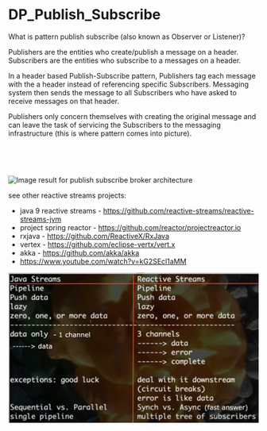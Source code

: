 # DP_Publish_Subscribe
What is pattern publish subscribe (also known as Observer or Listener)?

Publishers  are the entities who create/publish a message on a header. 
Subscribers are the entities who subscribe  to a messages on a header.


In a header based Publish-Subscribe pattern, Publishers tag each message with the a header instead of referencing specific Subscribers. 
Messaging system then sends the message to all Subscribers who have asked to receive messages on that header.

Publishers only concern themselves with creating the original message and can leave the task of servicing the Subscribers to the messaging infrastructure (this is where pattern comes into picture).

<img class="irc_mi" src="https://image.slidesharecdn.com/broker2-100713053847-phpapp02/95/towards-improved-data-dissemination-of-publishsubscribe-systems-6-728.jpg?cb=1278999567" alt="Image result for publish subscribe broker architecture" onload="typeof google==='object'&amp;&amp;google.aft&amp;&amp;google.aft(this)" width="304" height="228" style="margin-top: 63px;">

see other reactive streams projects:
- java 9 reactive streams - https://github.com/reactive-streams/reactive-streams-jvm
- project spring reactor - https://github.com/reactor/projectreactor.io
- rxjava - https://github.com/ReactiveX/RxJava
- vertex - https://github.com/eclipse-vertx/vert.x
- akka - https://github.com/akka/akka
- https://www.youtube.com/watch?v=kG2SEcl1aMM

<img src="javaStreamVsReactiveStream.png">

